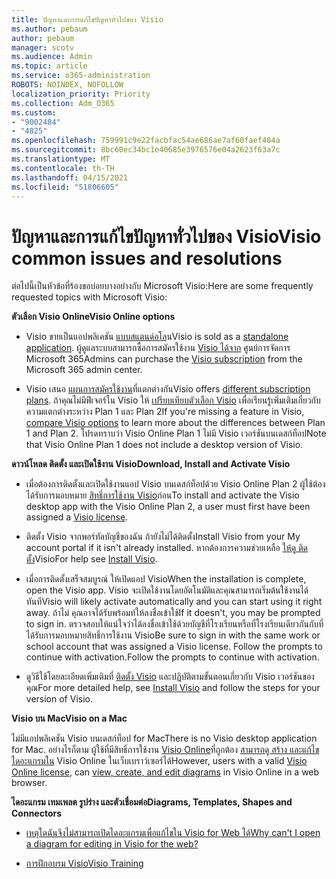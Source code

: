 ```yaml
---
title: ปัญหาและการแก้ไขปัญหาทั่วไปของ Visio
ms.author: pebaum
author: pebaum
manager: scotv
ms.audience: Admin
ms.topic: article
ms.service: o365-administration
ROBOTS: NOINDEX, NOFOLLOW
localization_priority: Priority
ms.collection: Adm_O365
ms.custom:
- "9002484"
- "4825"
ms.openlocfilehash: 759991c9e22facbfac54ae686ae7af60faef404a
ms.sourcegitcommit: 8bc60ec34bc1e40685e3976576e04a2623f63a7c
ms.translationtype: MT
ms.contentlocale: th-TH
ms.lasthandoff: 04/15/2021
ms.locfileid: "51806605"
---
```

# <a name="visio-common-issues-and-resolutions"></a><span data-ttu-id="0e9b2-102">ปัญหาและการแก้ไขปัญหาทั่วไปของ Visio</span><span class="sxs-lookup"><span data-stu-id="0e9b2-102">Visio common issues and resolutions</span></span>

<span data-ttu-id="0e9b2-103">ต่อไปนี้เป็นหัวข้อที่ร้องขอบ่อยบางอย่างกับ Microsoft Visio:</span><span class="sxs-lookup"><span data-stu-id="0e9b2-103">Here are some frequently requested topics with Microsoft Visio:</span></span>

<span data-ttu-id="0e9b2-104">**ตัวเลือก Visio Online**</span><span class="sxs-lookup"><span data-stu-id="0e9b2-104">**Visio Online options**</span></span>

- <span data-ttu-id="0e9b2-105">Visio ขายเป็นแอปพลิเคชัน [แบบสแตนด์อโล](https://products.office.com/visio/flowchart-software)น</span><span class="sxs-lookup"><span data-stu-id="0e9b2-105">Visio is sold as a [standalone application](https://products.office.com/visio/flowchart-software).</span></span> <span data-ttu-id="0e9b2-106">ผู้ดูแลระบบสามารถซื้อการสมัครใช้งาน [Visio ได้จาก](https://docs.microsoft.com/alchemyinsights/purchase-visio-subscription) ศูนย์การจัดการ Microsoft 365</span><span class="sxs-lookup"><span data-stu-id="0e9b2-106">Admins can purchase the [Visio subscription](https://docs.microsoft.com/alchemyinsights/purchase-visio-subscription) from the Microsoft 365 admin center.</span></span>

- <span data-ttu-id="0e9b2-107">Visio เสนอ [แผนการสมัครใช้งาน](https://products.office.com/visio/microsoft-visio-plans-and-pricing-compare-visio-options)ที่แตกต่างกัน</span><span class="sxs-lookup"><span data-stu-id="0e9b2-107">Visio offers [different subscription plans](https://products.office.com/visio/microsoft-visio-plans-and-pricing-compare-visio-options).</span></span> <span data-ttu-id="0e9b2-108">ถ้าคุณไม่มีฟีเจอร์ใน Visio ให้ [เปรียบเทียบตัวเลือก Visio](https://products.office.com/visio/microsoft-visio-plans-and-pricing-compare-visio-options) เพื่อเรียนรู้เพิ่มเติมเกี่ยวกับความแตกต่างระหว่าง Plan 1 และ Plan 2</span><span class="sxs-lookup"><span data-stu-id="0e9b2-108">If you're missing a feature in Visio, [compare Visio options](https://products.office.com/visio/microsoft-visio-plans-and-pricing-compare-visio-options) to learn more about the differences between Plan 1 and Plan 2.</span></span>  <span data-ttu-id="0e9b2-109">โปรดทราบว่า Visio Online Plan 1 ไม่มี Visio เวอร์ชันบนเดสก์ท็อป</span><span class="sxs-lookup"><span data-stu-id="0e9b2-109">Note that Visio Online Plan 1 does not include a desktop version of Visio.</span></span>

<span data-ttu-id="0e9b2-110">**ดาวน์โหลด ติดตั้ง และเปิดใช้งาน Visio**</span><span class="sxs-lookup"><span data-stu-id="0e9b2-110">**Download, Install and Activate Visio**</span></span>

- <span data-ttu-id="0e9b2-111">เมื่อต้องการติดตั้งและเปิดใช้งานแอป Visio บนเดสก์ท็อปด้วย Visio Online Plan 2 ผู้ใช้ต้องได้รับการมอบหมาย [สิทธิ์การใช้งาน Visio](https://docs.microsoft.com/microsoft-365/admin/add-users/add-users)ก่อน</span><span class="sxs-lookup"><span data-stu-id="0e9b2-111">To install and activate the Visio desktop app with the Visio Online Plan 2, a user must first have been assigned a [Visio license](https://docs.microsoft.com/microsoft-365/admin/add-users/add-users).</span></span>

- <span data-ttu-id="0e9b2-112">ติดตั้ง Visio จากพอร์ทัลบัญชีของฉัน ถ้ายังไม่ได้ติดตั้ง</span><span class="sxs-lookup"><span data-stu-id="0e9b2-112">Install Visio from your My account portal if it isn't already installed.</span></span> <span data-ttu-id="0e9b2-113">หากต้องการความช่วยเหลือ [ให้ดู ติดตั้ง](https://support.office.com/article/f98f21e3-aa02-4827-9167-ddab5b025710)Visio</span><span class="sxs-lookup"><span data-stu-id="0e9b2-113">For help see [Install Visio](https://support.office.com/article/f98f21e3-aa02-4827-9167-ddab5b025710).</span></span>

- <span data-ttu-id="0e9b2-114">เมื่อการติดตั้งเสร็จสมบูรณ์ ให้เปิดแอป Visio</span><span class="sxs-lookup"><span data-stu-id="0e9b2-114">When the installation is complete, open the Visio app.</span></span> <span data-ttu-id="0e9b2-115">Visio จะเปิดใช้งานโดยอัตโนมัติและคุณสามารถเริ่มต้นใช้งานได้ทันที</span><span class="sxs-lookup"><span data-stu-id="0e9b2-115">Visio will likely activate automatically and you can start using it right away.</span></span> <span data-ttu-id="0e9b2-116">ถ้าไม่ คุณอาจได้รับพร้อมท์ให้ลงชื่อเข้าใช้</span><span class="sxs-lookup"><span data-stu-id="0e9b2-116">If it doesn't, you may be prompted to sign in.</span></span> <span data-ttu-id="0e9b2-117">ตรวจสอบให้แน่ใจว่าได้ลงชื่อเข้าใช้ด้วยบัญชีที่โรงเรียนหรือที่โรงเรียนเดียวกันกับที่ได้รับการมอบหมายสิทธิ์การใช้งาน Visio</span><span class="sxs-lookup"><span data-stu-id="0e9b2-117">Be sure to sign in with the same work or school account that was assigned a Visio license.</span></span> <span data-ttu-id="0e9b2-118">Follow the prompts to continue with activation.</span><span class="sxs-lookup"><span data-stu-id="0e9b2-118">Follow the prompts to continue with activation.</span></span>

- <span data-ttu-id="0e9b2-119">ดูวิธีใช้โดยละเอียดเพิ่มเติมที่ [ติดตั้ง Visio](https://support.office.com/article/f98f21e3-aa02-4827-9167-ddab5b025710) และปฏิบัติตามขั้นตอนเกี่ยวกับ Visio เวอร์ชันของคุณ</span><span class="sxs-lookup"><span data-stu-id="0e9b2-119">For more detailed help, see [Install Visio](https://support.office.com/article/f98f21e3-aa02-4827-9167-ddab5b025710) and follow the steps for your version of Visio.</span></span>

<span data-ttu-id="0e9b2-120">**Visio บน Mac**</span><span class="sxs-lookup"><span data-stu-id="0e9b2-120">**Visio on a Mac**</span></span>

<span data-ttu-id="0e9b2-121">ไม่มีแอปพลิเคชัน Visio บนเดสก์ท็อป for Mac</span><span class="sxs-lookup"><span data-stu-id="0e9b2-121">There is no Visio desktop application for Mac.</span></span> <span data-ttu-id="0e9b2-122">อย่างไรก็ตาม ผู้ใช้ที่มีสิทธิ์การใช้งาน [Visio Online](https://docs.microsoft.com/microsoft-365/admin/add-users/add-users)ที่ถูกต้อง [สามารถดู สร้าง และแก้ไขไดอะแกรมใน](https://support.office.com/article/06f04845-91b8-4e8f-881f-a43c970735fc) Visio Online ในเว็บเบราว์เซอร์ได้</span><span class="sxs-lookup"><span data-stu-id="0e9b2-122">However, users with a valid [Visio Online license](https://docs.microsoft.com/microsoft-365/admin/add-users/add-users), can [view, create, and edit diagrams](https://support.office.com/article/06f04845-91b8-4e8f-881f-a43c970735fc) in Visio Online in a web browser.</span></span>

<span data-ttu-id="0e9b2-123">**ไดอะแกรม เทมเพลต รูปร่าง และตัวเชื่อมต่อ**</span><span class="sxs-lookup"><span data-stu-id="0e9b2-123">**Diagrams, Templates, Shapes and Connectors**</span></span>

- [<span data-ttu-id="0e9b2-124">เหตุใดฉันจึงไม่สามารถเปิดไดอะแกรมเพื่อแก้ไขใน Visio for Web ได้</span><span class="sxs-lookup"><span data-stu-id="0e9b2-124">Why can't I open a diagram for editing in Visio for the web?</span></span>](https://support.microsoft.com/office/ea4a23d3-21d3-4878-945e-cf1be4140357)

- [<span data-ttu-id="0e9b2-125">การฝึกอบรม Visio</span><span class="sxs-lookup"><span data-stu-id="0e9b2-125">Visio Training</span></span>](https://support.office.com/article/visio-training-e058bcfa-1d90-4653-afc6-e84d54cf94a6)
